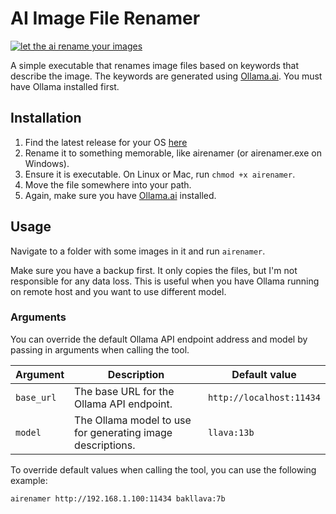 # AI Image File Renamer

[![let the ai rename your images](https://img.youtube.com/vi/W4Bn73JHPZs/0.jpg)](https://www.youtube.com/watch?v=W4Bn73JHPZs)


A simple executable that renames image files based on keywords that describe the image. The keywords are generated using [Ollama.ai](https://ollama.ai). You must have Ollama installed first.

## Installation

1. Find the latest release for your OS [here](https://github.com/technovangelist/obm/releases/latest/)
2. Rename it to something memorable, like airenamer (or airenamer.exe on Windows).
3. Ensure it is executable. On Linux or Mac, run `chmod +x airenamer`.
4. Move the file somewhere into your path.
5. Again, make sure you have [Ollama.ai](https://ollama.ai) installed.

## Usage

Navigate to a folder with some images in it and run `airenamer`.

Make sure you have a backup first. It only copies the files, but I'm not responsible for any data loss.
This is useful when you have Ollama running on remote host and you want to use different model.

### Arguments

You can override the default Ollama API endpoint address and model by passing in arguments when calling the tool.

| Argument   | Description                                              | Default value                       |
| ---------- | -------------------------------------------------------- | -----------------------------      |
| `base_url` | The base URL for the Ollama API endpoint.                | `http://localhost:11434`           |
| `model`    | The Ollama model to use for generating image descriptions.| `llava:13b`                        |

To override default values when calling the tool, you can use the following example:

```
airenamer http://192.168.1.100:11434 bakllava:7b
```


